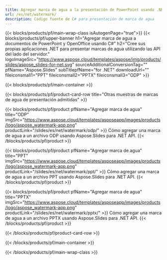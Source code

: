 ```yaml
---
title: Agregar marca de agua a la presentación de PowerPoint usando .NET
url: /es/net/watermark/
description: Código fuente de C# para presentación de marca de agua
---
```


{{< blocks/products/pf/main-wrap-class isAutogenPage="true">}}
{{< blocks/products/pf/upper-banner h1="Agregar marca de agua a documentos de PowerPoint y OpenOffice usando C#" h2="Cree sus propias aplicaciones .NET para presentar marcas de agua utilizando las API del lado del servidor." logoImageSrc="https://www.aspose.cloud/templates/aspose/img/products/slides/aspose_slides-for-net.svg" sourceAdditionalConversionTag="" pfName="Aspose.Slides" subTitlepfName="for .NET" downloadUrl="" fileiconsmall1="PPT" fileiconsmall2="PPTX" fileiconsmall3="ODP" >}}

{{< blocks/products/pf/main-container >}}

{{< blocks/products/pf/product-card-row title="Otras muestras de marcas de agua de presentación admitidas" >}}

{{< blocks/products/pf/product pfName="Agregar marca de agua" title="ODP" imgSrc="https://www.aspose.cloud/templates/asposeapp/images/products/logo/aspose_watermark-app.png" productLink="/slides/es/net/watermark/odp/" >}}
Cómo agregar una marca de agua a un archivo ODP usando Aspose.Slides para .NET API.
{{< /blocks/products/pf/product >}}

{{< blocks/products/pf/product pfName="Agregar marca de agua" title="PPT" imgSrc="https://www.aspose.cloud/templates/asposeapp/images/products/logo/aspose_watermark-app.png" productLink="/slides/es/net/watermark/ppt/" >}}
Cómo agregar una marca de agua a un archivo PPT usando Aspose.Slides para .NET API.
{{< /blocks/products/pf/product >}}

{{< blocks/products/pf/product pfName="Agregar marca de agua" title="PPTX" imgSrc="https://www.aspose.cloud/templates/asposeapp/images/products/logo/aspose_watermark-app.png" productLink="/slides/es/net/watermark/pptx/" >}}
Cómo agregar una marca de agua a un archivo PPTX usando Aspose.Slides para .NET API.
{{< /blocks/products/pf/product >}}



{{< /blocks/products/pf/product-card-row >}}

{{< /blocks/products/pf/main-container >}}
    
{{< /blocks/products/pf/main-wrap-class >}}